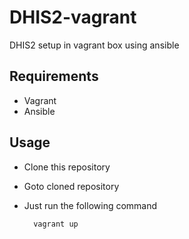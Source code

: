 # DHIS2-vagrant
DHIS2 setup in vagrant box using ansible

## Requirements
* Vagrant
* Ansible

## Usage
* Clone this repository
* Goto cloned repository
* Just run the following command

		vagrant up
